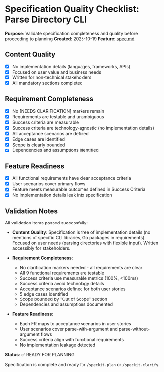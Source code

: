 # Specification Quality Checklist: Parse Directory CLI

**Purpose**: Validate specification completeness and quality before proceeding to planning
**Created**: 2025-10-19
**Feature**: [spec.md](../spec.md)

## Content Quality

- [x] No implementation details (languages, frameworks, APIs)
- [x] Focused on user value and business needs
- [x] Written for non-technical stakeholders
- [x] All mandatory sections completed

## Requirement Completeness

- [x] No [NEEDS CLARIFICATION] markers remain
- [x] Requirements are testable and unambiguous
- [x] Success criteria are measurable
- [x] Success criteria are technology-agnostic (no implementation details)
- [x] All acceptance scenarios are defined
- [x] Edge cases are identified
- [x] Scope is clearly bounded
- [x] Dependencies and assumptions identified

## Feature Readiness

- [x] All functional requirements have clear acceptance criteria
- [x] User scenarios cover primary flows
- [x] Feature meets measurable outcomes defined in Success Criteria
- [x] No implementation details leak into specification

## Validation Notes

All validation items passed successfully:

- **Content Quality**: Specification is free of implementation details (no mentions of specific CLI libraries, Go packages in requirements). Focused on user needs (parsing directories with flexible input). Written accessibly for stakeholders.

- **Requirement Completeness**:
  - No clarification markers needed - all requirements are clear
  - All 9 functional requirements are testable
  - Success criteria use measurable metrics (100%, <100ms)
  - Success criteria avoid technology details
  - Acceptance scenarios defined for both user stories
  - 5 edge cases identified
  - Scope bounded by "Out of Scope" section
  - Dependencies and assumptions documented

- **Feature Readiness**:
  - Each FR maps to acceptance scenarios in user stories
  - User scenarios cover parse-with-argument and parse-without-argument flows
  - Success criteria align with functional requirements
  - No implementation leakage detected

**Status**: ✅ READY FOR PLANNING

Specification is complete and ready for `/speckit.plan` or `/speckit.clarify`.
